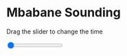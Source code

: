 <h1>Mbabane Sounding</h1>
<p>Drag the slider to change the time</p>

<div class="slidecontainer">
<input oninput='setImage(this)' class="slider" type="range" min="0" max="1" value="0" step="1" />
<img id='img'/>
</div>

<script>
var img = document.getElementById('img');
var img_array = ['/assets/images/skwt/skd_mbabane_wrfout_d01_2020-07-20_12:00:00.png',];
function setImage(obj)
{
        var value = obj.value;
        img.src = img_array[value];

}
</script>
